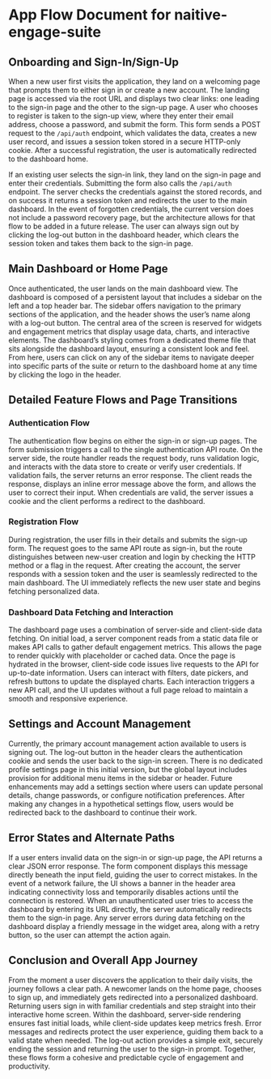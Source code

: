 # App Flow Document for naitive-engage-suite

## Onboarding and Sign-In/Sign-Up

When a new user first visits the application, they land on a welcoming page that prompts them to either sign in or create a new account. The landing page is accessed via the root URL and displays two clear links: one leading to the sign-in page and the other to the sign-up page. A user who chooses to register is taken to the sign-up view, where they enter their email address, choose a password, and submit the form. This form sends a POST request to the `/api/auth` endpoint, which validates the data, creates a new user record, and issues a session token stored in a secure HTTP-only cookie. After a successful registration, the user is automatically redirected to the dashboard home.

If an existing user selects the sign-in link, they land on the sign-in page and enter their credentials. Submitting the form also calls the `/api/auth` endpoint. The server checks the credentials against the stored records, and on success it returns a session token and redirects the user to the main dashboard. In the event of forgotten credentials, the current version does not include a password recovery page, but the architecture allows for that flow to be added in a future release. The user can always sign out by clicking the log-out button in the dashboard header, which clears the session token and takes them back to the sign-in page.

## Main Dashboard or Home Page

Once authenticated, the user lands on the main dashboard view. The dashboard is composed of a persistent layout that includes a sidebar on the left and a top header bar. The sidebar offers navigation to the primary sections of the application, and the header shows the user’s name along with a log-out button. The central area of the screen is reserved for widgets and engagement metrics that display usage data, charts, and interactive elements. The dashboard’s styling comes from a dedicated theme file that sits alongside the dashboard layout, ensuring a consistent look and feel. From here, users can click on any of the sidebar items to navigate deeper into specific parts of the suite or return to the dashboard home at any time by clicking the logo in the header.

## Detailed Feature Flows and Page Transitions

### Authentication Flow

The authentication flow begins on either the sign-in or sign-up pages. The form submission triggers a call to the single authentication API route. On the server side, the route handler reads the request body, runs validation logic, and interacts with the data store to create or verify user credentials. If validation fails, the server returns an error response. The client reads the response, displays an inline error message above the form, and allows the user to correct their input. When credentials are valid, the server issues a cookie and the client performs a redirect to the dashboard.

### Registration Flow

During registration, the user fills in their details and submits the sign-up form. The request goes to the same API route as sign-in, but the route distinguishes between new-user creation and login by checking the HTTP method or a flag in the request. After creating the account, the server responds with a session token and the user is seamlessly redirected to the main dashboard. The UI immediately reflects the new user state and begins fetching personalized data.

### Dashboard Data Fetching and Interaction

The dashboard page uses a combination of server-side and client-side data fetching. On initial load, a server component reads from a static data file or makes API calls to gather default engagement metrics. This allows the page to render quickly with placeholder or cached data. Once the page is hydrated in the browser, client-side code issues live requests to the API for up-to-date information. Users can interact with filters, date pickers, and refresh buttons to update the displayed charts. Each interaction triggers a new API call, and the UI updates without a full page reload to maintain a smooth and responsive experience.

## Settings and Account Management

Currently, the primary account management action available to users is signing out. The log-out button in the header clears the authentication cookie and sends the user back to the sign-in screen. There is no dedicated profile settings page in this initial version, but the global layout includes provision for additional menu items in the sidebar or header. Future enhancements may add a settings section where users can update personal details, change passwords, or configure notification preferences. After making any changes in a hypothetical settings flow, users would be redirected back to the dashboard to continue their work.

## Error States and Alternate Paths

If a user enters invalid data on the sign-in or sign-up page, the API returns a clear JSON error response. The form component displays this message directly beneath the input field, guiding the user to correct mistakes. In the event of a network failure, the UI shows a banner in the header area indicating connectivity loss and temporarily disables actions until the connection is restored. When an unauthenticated user tries to access the dashboard by entering its URL directly, the server automatically redirects them to the sign-in page. Any server errors during data fetching on the dashboard display a friendly message in the widget area, along with a retry button, so the user can attempt the action again.

## Conclusion and Overall App Journey

From the moment a user discovers the application to their daily visits, the journey follows a clear path. A newcomer lands on the home page, chooses to sign up, and immediately gets redirected into a personalized dashboard. Returning users sign in with familiar credentials and step straight into their interactive home screen. Within the dashboard, server-side rendering ensures fast initial loads, while client-side updates keep metrics fresh. Error messages and redirects protect the user experience, guiding them back to a valid state when needed. The log-out action provides a simple exit, securely ending the session and returning the user to the sign-in prompt. Together, these flows form a cohesive and predictable cycle of engagement and productivity.